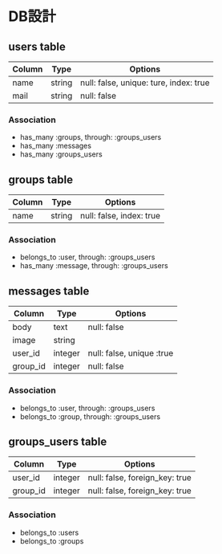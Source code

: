 # DB設計

## users table

|Column|Type|Options|
|------|----|-------|
|name|string|null: false, unique: ture, index: true|
|mail|string|null: false|

### Association
- has_many :groups, through: :groups_users
- has_many :messages
- has_many :groups_users

## groups table 

|Column|Type|Options|
|------|----|-------|
|name|string|null: false, index: true|


### Association
- belongs_to :user, through: :groups_users
- has_many :message, through: :groups_users

## messages table
|Column|Type|Options|
|------|----|-------|
|body|text|null: false|
|image|string|
|user_id|integer|null: false, unique :true|
|group_id|integer|null: false|

### Association
- belongs_to :user, through: :groups_users
- belongs_to :group, through: :groups_users

## groups_users table
|Column|Type|Options|
|------|----|-------|
|user_id|integer|null: false, foreign_key: true|
|group_id|integer|null: false, foreign_key: true|

### Association
- belongs_to :users
- belongs_to :groups